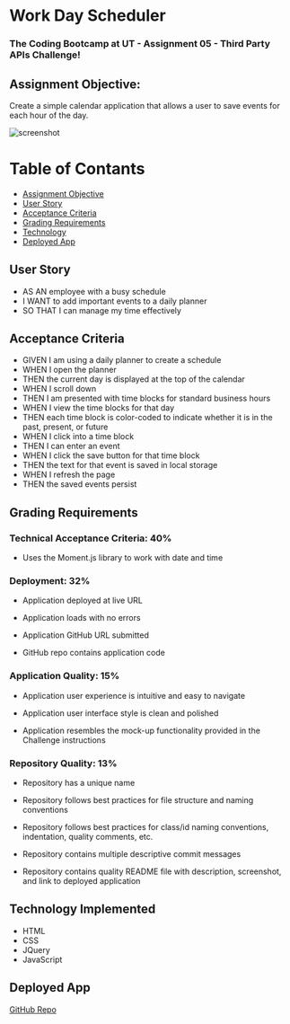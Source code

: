 # Work Day Scheduler
### The Coding Bootcamp at UT - Assignment 05 - Third Party APIs Challenge!

## Assignment Objective:
Create a simple calendar application that allows a user to save events for each hour of the day.

![screenshot]('/assets/images/screenshot.png')

# Table of Contants
* [Assignment Objective](#assignment-objective)
* [User Story](#user-story)
* [Acceptance Criteria](#acceptance-criteria)
* [Grading Requirements](#grading-requirments)
* [Technology](#technology-implemented)
* [Deployed App](#deployed-app)

## User Story
* AS AN employee with a busy schedule
* I WANT to add important events to a daily planner
* SO THAT I can manage my time effectively

## Acceptance Criteria
* GIVEN I am using a daily planner to create a schedule
* WHEN I open the planner
* THEN the current day is displayed at the top of the calendar
* WHEN I scroll down
* THEN I am presented with time blocks for standard business hours
* WHEN I view the time blocks for that day
* THEN each time block is color-coded to indicate whether it is in the past, present, or future
* WHEN I click into a time block
* THEN I can enter an event
* WHEN I click the save button for that time block
* THEN the text for that event is saved in local storage
* WHEN I refresh the page
* THEN the saved events persist

## Grading Requirements

### Technical Acceptance Criteria: 40%
* Uses the Moment.js library to work with date and time

### Deployment: 32%
* Application deployed at live URL

* Application loads with no errors

* Application GitHub URL submitted

* GitHub repo contains application code

### Application Quality: 15%
* Application user experience is intuitive and easy to navigate

* Application user interface style is clean and polished

* Application resembles the mock-up functionality provided in the Challenge instructions

### Repository Quality: 13%
* Repository has a unique name

* Repository follows best practices for file structure and naming conventions

* Repository follows best practices for class/id naming conventions, indentation, quality comments, etc.

* Repository contains multiple descriptive commit messages

* Repository contains quality README file with description, screenshot, and link to deployed application

## Technology Implemented
* HTML
* CSS
* JQuery
* JavaScript

## Deployed App
[GitHub Repo](https://sarah-safarzadeh.github.io/work-day-scheduler/)